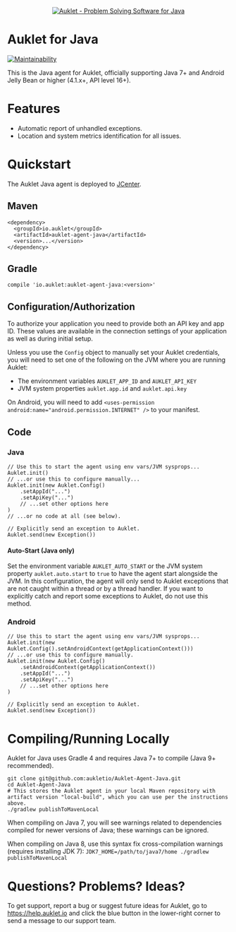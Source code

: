 <p align="center"><a href="https://auklet.io"><img src="https://s3.amazonaws.com/auklet/static/github_readme_java.png" alt="Auklet - Problem Solving Software for Java"></a></p>

# Auklet for Java
[![Maintainability](https://api.codeclimate.com/v1/badges/e1ced62442c7cf49d58a/maintainability)](https://codeclimate.com/github/aukletio/Auklet-Agent-Java/maintainability)

This is the Java agent for Auklet, officially supporting Java 7+ and Android Jelly Bean or higher (4.1.x+, API level 16+).

# Features

* Automatic report of unhandled exceptions.
* Location and system metrics identification for all issues.


# Quickstart
The Auklet Java agent is deployed to [JCenter](https://bintray.com/bintray/jcenter).

## Maven
```
<dependency>
  <groupId>io.auklet</groupId>
  <artifactId>auklet-agent-java</artifactId>
  <version>...</version>
</dependency>
```

## Gradle
`compile 'io.auklet:auklet-agent-java:<version>'`

## Configuration/Authorization
To authorize your application you need to provide both an API key and app ID. These values are available in the connection settings of your application as well as during initial setup.

Unless you use the `Config` object to manually set your Auklet credentials, you will need to set one of the following on the JVM where you are running Auklet:
* The environment variables `AUKLET_APP_ID` and `AUKLET_API_KEY`
* JVM system properties `auklet.app.id` and `auklet.api.key`

On Android, you will need to add
`<uses-permission android:name="android.permission.INTERNET" />` to your manifest.

## Code

### Java
```
// Use this to start the agent using env vars/JVM sysprops...
Auklet.init()
// ...or use this to configure manually...
Auklet.init(new Auklet.Config()
    .setAppId("...")
    .setApiKey("...")
    // ...set other options here
)
// ...or no code at all (see below).

// Explicitly send an exception to Auklet.
Auklet.send(new Exception())
```

#### Auto-Start (Java only)
Set the environment variable `AUKLET_AUTO_START` or the JVM system property `auklet.auto.start` to `true` to have the agent start alongside the JVM. In this configuration, the agent will only send to Auklet exceptions that are not caught within a thread or by a thread handler. If you want to explicitly catch and report some exceptions to Auklet, do not use this method.

### Android
```
// Use this to start the agent using env vars/JVM sysprops...
Auklet.init(new Auklet.Config().setAndroidContext(getApplicationContext()))
// ...or use this to configure manually.
Auklet.init(new Auklet.Config()
    .setAndroidContext(getApplicationContext())
    .setAppId("...")
    .setApiKey("...")
    // ...set other options here
)

// Explicitly send an exception to Auklet.
Auklet.send(new Exception())
```

# Compiling/Running Locally
Auklet for Java uses Gradle 4 and requires Java 7+ to compile (Java 9+ recommended).

```
git clone git@github.com:aukletio/Auklet-Agent-Java.git
cd Auklet-Agent-Java
# This stores the Auklet agent in your local Maven repository with artifact version "local-build", which you can use per the instructions above.
./gradlew publishToMavenLocal
```

When compiling on Java 7, you will see warnings related to dependencies compiled for newer versions of Java; these warnings can be ignored.

When compiling on Java 8, use this syntax fix cross-compilation warnings (requires installing JDK 7): `JDK7_HOME=/path/to/java7/home ./gradlew publishToMavenLocal`

# Questions? Problems? Ideas?

To get support, report a bug or suggest future ideas for Auklet, go to https://help.auklet.io and click the blue button in the lower-right corner to send a message to our support team.
